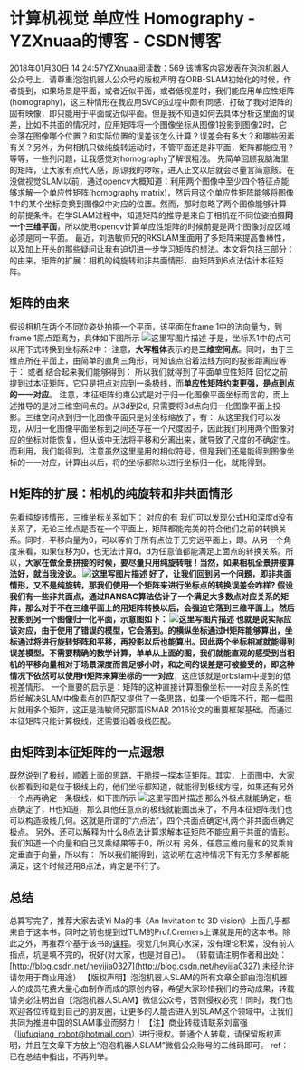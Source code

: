 # 计算机视觉 单应性 Homography - YZXnuaa的博客 - CSDN博客
2018年01月30日 14:24:57[YZXnuaa](https://me.csdn.net/YZXnuaa)阅读数：569
该博客内容发表在泡泡机器人公众号上，请尊重泡泡机器人公众号的版权声明
在ORB-SLAM初始化的时候，作者提到，如果场景是平面，或者近似平面，或者低视差时，我们能应用单应性矩阵(homography)，这三种情形在我应用SVO的过程中颇有同感，打破了我对矩阵的固有映像，即只能用于平面或近似平面。但是我不知道如何去具体分析这里面的误差，比如不共面的情况时，应用矩阵将一个图像坐标从图像1投影到图像2时，它会落在图像哪个位置？和实际位置的误差该怎么计算？误差会有多大？和哪些因素有关？另外，为何相机只做纯旋转运动时，不管平面还是非平面，矩阵都能应用？等等，一些列问题，让我感觉对homography了解很粗浅。
先简单回顾我脑海里的矩阵，让大家有点代入感，原谅我的啰嗦，进入正文以后就会尽量言简意赅。在没做视觉SLAM以前，通过opencv大概知道：利用两个图像中至少四个特征点能够求解一个单应性矩阵(homography
 matrix)，然后用这个单应性矩阵能够将图像1中的某个坐标变换到图像2中对应的位置。然而，那时忽略了两个图像能够计算的前提条件。在学SLAM过程中，知道矩阵的推导是来自于相机在不同位姿拍摄**同一个三维平面**，所以使用opencv计算单应性矩阵的时候前提是两个图像对应区域必须是同一平面。
最近，刘浩敏师兄的RKSLAM里面用了多矩阵来提高鲁棒性，以及加上开头的那些疑问让我有迫切进一步学习矩阵的想法。本文将包括三部分：的由来，矩阵的扩展：相机的纯旋转和非共面情形，由矩阵到6点法估计本征矩阵。
## 矩阵的由来
假设相机在两个不同位姿处拍摄一个平面，该平面在frame 1中的法向量为，到frame
 1原点距离为，具体如下图所示
![这里写图片描述](https://img-blog.csdn.net/20161221210246143)
于是，坐标系1中的点可以用下式转换到坐标系2中：
注意，**大写粗体**表示的是**三维空间点**。同时，由于三维点所在平面上，由简单的直角三角形，可知该点沿着法线方向的投影距离应等于：
或者
结合起来我们能够得到：
所以我们就得到了平面单应性矩阵
回忆之前提到过本征矩阵，它只是把点对应到一条极线，而**单应性矩阵约束更强，是点到点的一一对应**。
注意，本征矩阵约束公式是对于归一化图像平面坐标而言的，而上述推导的是对三维空间点的。从3d到2d,
 只需要将3d点向归一化图像平面上投影。三维空间点到归一化图像平面只是对坐标缩放了，有：
从这里我们可以发现，从归一化图像平面坐标到之间还存在一个尺度因子，因此我们利用两个图像对应的坐标对能恢复，但从该中无法将平移和分离出来，就导致了尺度的不确定性。而利用，我们能得到，注意虽然这里是用的相似符号，但是我们还是能得到图像坐标的一一对应，计算出以后，将的坐标都除以进行坐标归一化，就能得到。
## H矩阵的扩展：相机的纯旋转和非共面情形
先看纯旋转情形，三维坐标关系如下：
对应的有
我们可以发现公式H和深度d没有关系了，无论三维点是否在一个平面上，矩阵都能完美的符合他们之前的转换关系。同时，平移向量为0，可以等价于所有点位于无穷远平面上，即。从另一个角度来看，如果位移为0，也无法计算d，d为任意值都能满足上面点的转换关系。所以，**大家在做全景拼接的时候，要尽量只用纯旋转哦！**当然，如果相机全景拼接算法好，就当我没说。
![这里写图片描述](https://img-blog.csdn.net/20161221222109564)
好了，让我们回到另一个问题，即非共面情形，又不是纯旋转，那我们使用一个矩阵来进行坐标点的转换误差会咋样?
假设我们有一些非共面点，通过RANSAC算法估计了一个满足大多数点对应关系的矩阵，那么对于不在三维平面上的用矩阵转换以后，会强迫它落到三维平面上，然后投影到另一个图像归一化平面，示意图如下：
![这里写图片描述](https://img-blog.csdn.net/20161221223158321)
也就是说实际应该对应，由于使用了错误的模型，它会落到。的横纵坐标通过H矩阵能够算出，坐标通过将进行旋转矩阵和平移，再投影以后也能算出。因此两个坐标相减就能得到误差模型。不需要精确的数学计算，单单从上面的图，我们就能直观的感受到**当相机的平移向量相对于场景深度而言足够小时，和之间的误差是可被接受的，即这种情况下依然可以使用H矩阵来算坐标的一一对应**，这应该就是orbslam中提到的低视差情形。
一个重要的启示是：矩阵的这种直接计算图像坐标一一对应关系的性质给解决SLAM中像素点的匹配又提供了一条思路，如果一个矩阵不行，那一幅图片就用多个矩阵，这正是浩敏师兄那篇ISMAR
 2016论文的重要框架基础。而通过本征矩阵只能计算极线，还需要沿着极线匹配。
## 由矩阵到本征矩阵的一点遐想
既然说到了极线，顺着上面的思路，干脆探一探本征矩阵。其实，上面图中，大家伙都看到和是位于极线上的，他们坐标都知道，就能得到极线方程，如果还有另外一个点再确定一条极线，如下图所示
![这里写图片描述](https://img-blog.csdn.net/20161221231209949)
那么外极点就能确定，极点确定了，H也知道，那么其他任意点的极线就能画出来了，不用本征矩阵我们也可以构造极线几何。这就是所谓的“六点法”，四个共面点确定H,两个非共面点确定极点。
另外，还可以解释为什么8点法计算求解本征矩阵不能应用于共面的情形。我们知道一个向量和自己叉乘结果等于0，所以有
另外，任意三维向量和的叉乘肯定垂直于向量，所以有：
所以我们能得到，这说明在这种情况下有无穷多解都能满足，这个时候还用8点法，肯定是不行了。
## 总结
总算写完了，推荐大家去读Yi Ma的书《An Invitation to 3D vision》上面几乎都来自于这本书，同时之前也提到过TUM的Prof.Cremers上课就是用的这本书。除此之外，再推荐个基于该书的[课程](https://cseweb.ucsd.edu/classes/sp04/cse252b/)。视觉几何真心水深，没有理论积累，没有前人指点，坑是填不完的，祝好(对大家，也是对自己)。
（转载请注明作者和出处：[http://blog.csdn.net/heyijia0327](http://blog.csdn.net/heyijia0327) 未经允许请勿用于商业用途）
【版权声明】泡泡机器人SLAM的所有文章全部由泡泡机器人的成员花费大量心血制作而成的原创内容，希望大家珍惜我们的劳动成果，转载请务必注明出自【泡泡机器人SLAM】微信公众号，否则侵权必究！同时，我们也欢迎各位转载到自己的朋友圈，让更多的人能否进入到SLAM这个领域中，让我们共同为推进中国的SLAM事业而努力！
【注】商业转载请联系刘富强（liufuqiang_robot@hotmail.com）进行授权。普通个人转载，请保留版权声明，并且在文章下方放上“泡泡机器人SLAM”微信公众账号的二维码即可。
ref：已在总结中指出，不再列举。
